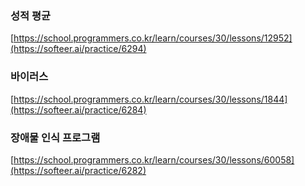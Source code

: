 ### 성적 평균

[https://school.programmers.co.kr/learn/courses/30/lessons/12952](https://softeer.ai/practice/6294)

### 바이러스

[https://school.programmers.co.kr/learn/courses/30/lessons/1844](https://softeer.ai/practice/6284)

### 장애물 인식 프로그램

[https://school.programmers.co.kr/learn/courses/30/lessons/60058](https://softeer.ai/practice/6282)

